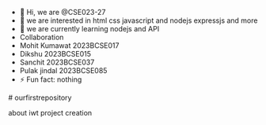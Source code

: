 - 👋 Hi, we are  @CSE023-27
- 👀 we are interested in html css javascript and nodejs expressjs and more
- 🌱 we are currently learning nodejs and API
- Collaboration
- Mohit Kumawat 2023BCSE017
- Dikshu 2023BCSE015
- Sanchit 2023BCSE037
- Pulak jindal 2023BCSE085
- ⚡ Fun fact: nothing
  

<!---
CSE023-27/CSE023-27 is a ✨ special ✨ repository because its `README.md` (this file) appears on your GitHub profile.
You can click the Preview link to take a look at your changes.
---># ourfirstrepository
about iwt project creation

